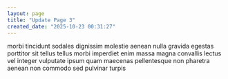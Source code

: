 ```yaml
---
layout: page
title: "Update Page 3"
created_date: "2025-10-23 00:31:27"
---
```


morbi tincidunt sodales dignissim molestie aenean nulla gravida egestas porttitor sit tellus tellus morbi imperdiet enim massa magna convallis lectus vel integer vulputate ipsum quam maecenas pellentesque non pharetra aenean non commodo sed pulvinar turpis 
